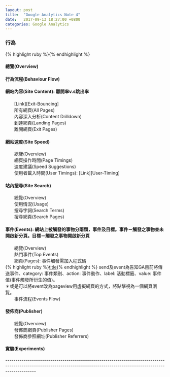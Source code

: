 ```yaml
---
layout: post
title:  "Google Analytics Note 4"
date:   2017-09-13 18:27:00 +0800
categories: Google Analytics
---
```

<h3>行為</h3>
{% highlight ruby %}{% endhighlight %}
<h4>總覽(Overview)</h4>
<h4>行為流程(Behaviour Flow)</h4>
<h4>網站內容(Site Content): 離開率v.s跳出率</h4>
　　[Link][Exit-Bouncing]<br>
　　所有網頁(All Pages)<br>
　　內容深入分析(Content Drilldown)<br>
　　到達網頁(Landing Pages)<br>
　　離開網頁(Exit Pages)<br>
<h4>網站速度(Site Speed)</h4>
　　總覽(Overview)<br>
　　網頁操作時間(Page Timings)<br>
　　速度建議(Speed Suggestions)<br>
　　使用者載入時間(User Timings): [Link][User-Timing]<br>
<h4>站內搜尋(Site Search)</h4>
　　總覽(Overview)<br>
　　使用情況(Usage)<br>
　　搜尋字詞(Search Terms)<br>
　　搜尋網頁(Search Pages)<br>
<h4>事件(Events): 網站上被觸發的事物分兩類，事件及目標。事件－觸發之事物並未開啟新分頁。目標－觸發之事物開啟新分頁</h4>
　　總覽(Overview)<br>
　　熱門事件(Top Events)<br>
　　網頁(Pages): 事件觸發需加入程式碼<br>
{% highlight ruby %}<a href="example.com" onclick="ga('send', 'event', 'catagory', 'action', 'label', 'value')">title</a>{% endhighlight %}
send及event為告知GA目前將傳送事件、category: 事件類別、action: 事件動作、label: 活動標籤、value: 事件值(事件觸發所衍生的值)。<br>
＊或是可以將event改為pageview用虛擬網頁的方式，將點擊視為一個網頁瀏覽。<br>
　　事件流程(Events Flow)<br>
<h4>發佈商(Publisher)</h4>
　　總覽(Overview)<br>
　　發佈商網頁(Publisher Pages)<br>
　　發佈商參照網址(Publisher Referrers)<br>
<h4>實驗(Experiments)</h4>



---------------------------------------------------------------------------------------------------------------------------------------------------------------------------<br>

[Exit-Bouncing]:https://support.google.com/analytics/answer/2525491?hl=zh-Hant
[User-Timing]:https://developers.google.com/analytics/devguides/collection/analyticsjs/user-timings?hl=zh-tw
